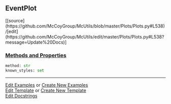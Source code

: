 ## <a id="McUtils.Plots.Plots.EventPlot">EventPlot</a> 
<div class="docs-source-link" markdown="1">
[[source](https://github.com/McCoyGroup/McUtils/blob/master/Plots/Plots.py#L538)/[edit](https://github.com/McCoyGroup/McUtils/edit/master/Plots/Plots.py#L538?message=Update%20Docs)]
</div>



<div class="collapsible-section">
 <div class="collapsible-section collapsible-section-header" markdown="1">
 
### <a class="collapse-link" data-toggle="collapse" href="#methods">Methods and Properties</a> <a class="float-right" data-toggle="collapse" href="#methods"><i class="fa fa-chevron-down"></i></a>

 </div>
 <div class="collapsible-section collapsible-section-body collapse" id="methods" markdown="1">

```python
method: str
known_styles: set
```


 </div>
</div>




___

[Edit Examples](https://github.com/McCoyGroup/McUtils/edit/gh-pages/ci/examples/McUtils/Plots/Plots/EventPlot.md) or 
[Create New Examples](https://github.com/McCoyGroup/McUtils/new/gh-pages/?filename=ci/examples/McUtils/Plots/Plots/EventPlot.md) <br/>
[Edit Template](https://github.com/McCoyGroup/McUtils/edit/gh-pages/ci/docs/McUtils/Plots/Plots/EventPlot.md) or 
[Create New Template](https://github.com/McCoyGroup/McUtils/new/gh-pages/?filename=ci/docs/templates/McUtils/Plots/Plots/EventPlot.md) <br/>
[Edit Docstrings](https://github.com/McCoyGroup/McUtils/edit/master/Plots/Plots.py#L538?message=Update%20Docs)